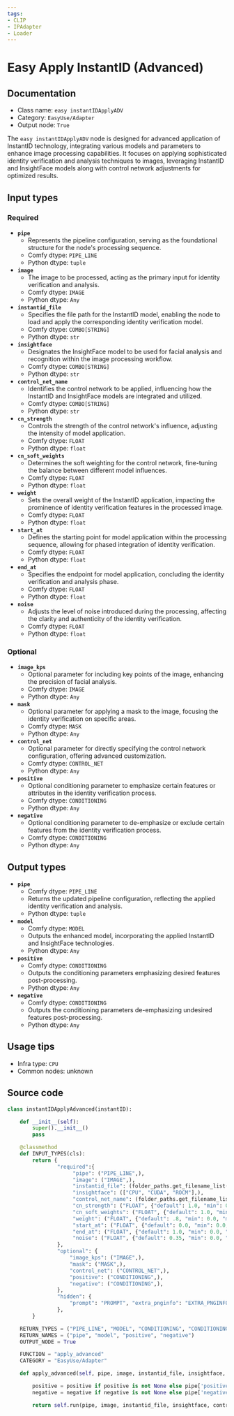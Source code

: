 ```yaml
---
tags:
- CLIP
- IPAdapter
- Loader
---
```


# Easy Apply InstantID (Advanced)
## Documentation
- Class name: `easy instantIDApplyADV`
- Category: `EasyUse/Adapter`
- Output node: `True`

The `easy instantIDApplyADV` node is designed for advanced application of InstantID technology, integrating various models and parameters to enhance image processing capabilities. It focuses on applying sophisticated identity verification and analysis techniques to images, leveraging InstantID and InsightFace models along with control network adjustments for optimized results.
## Input types
### Required
- **`pipe`**
    - Represents the pipeline configuration, serving as the foundational structure for the node's processing sequence.
    - Comfy dtype: `PIPE_LINE`
    - Python dtype: `tuple`
- **`image`**
    - The image to be processed, acting as the primary input for identity verification and analysis.
    - Comfy dtype: `IMAGE`
    - Python dtype: `Any`
- **`instantid_file`**
    - Specifies the file path for the InstantID model, enabling the node to load and apply the corresponding identity verification model.
    - Comfy dtype: `COMBO[STRING]`
    - Python dtype: `str`
- **`insightface`**
    - Designates the InsightFace model to be used for facial analysis and recognition within the image processing workflow.
    - Comfy dtype: `COMBO[STRING]`
    - Python dtype: `str`
- **`control_net_name`**
    - Identifies the control network to be applied, influencing how the InstantID and InsightFace models are integrated and utilized.
    - Comfy dtype: `COMBO[STRING]`
    - Python dtype: `str`
- **`cn_strength`**
    - Controls the strength of the control network's influence, adjusting the intensity of model application.
    - Comfy dtype: `FLOAT`
    - Python dtype: `float`
- **`cn_soft_weights`**
    - Determines the soft weighting for the control network, fine-tuning the balance between different model influences.
    - Comfy dtype: `FLOAT`
    - Python dtype: `float`
- **`weight`**
    - Sets the overall weight of the InstantID application, impacting the prominence of identity verification features in the processed image.
    - Comfy dtype: `FLOAT`
    - Python dtype: `float`
- **`start_at`**
    - Defines the starting point for model application within the processing sequence, allowing for phased integration of identity verification.
    - Comfy dtype: `FLOAT`
    - Python dtype: `float`
- **`end_at`**
    - Specifies the endpoint for model application, concluding the identity verification and analysis phase.
    - Comfy dtype: `FLOAT`
    - Python dtype: `float`
- **`noise`**
    - Adjusts the level of noise introduced during the processing, affecting the clarity and authenticity of the identity verification.
    - Comfy dtype: `FLOAT`
    - Python dtype: `float`
### Optional
- **`image_kps`**
    - Optional parameter for including key points of the image, enhancing the precision of facial analysis.
    - Comfy dtype: `IMAGE`
    - Python dtype: `Any`
- **`mask`**
    - Optional parameter for applying a mask to the image, focusing the identity verification on specific areas.
    - Comfy dtype: `MASK`
    - Python dtype: `Any`
- **`control_net`**
    - Optional parameter for directly specifying the control network configuration, offering advanced customization.
    - Comfy dtype: `CONTROL_NET`
    - Python dtype: `Any`
- **`positive`**
    - Optional conditioning parameter to emphasize certain features or attributes in the identity verification process.
    - Comfy dtype: `CONDITIONING`
    - Python dtype: `Any`
- **`negative`**
    - Optional conditioning parameter to de-emphasize or exclude certain features from the identity verification process.
    - Comfy dtype: `CONDITIONING`
    - Python dtype: `Any`
## Output types
- **`pipe`**
    - Comfy dtype: `PIPE_LINE`
    - Returns the updated pipeline configuration, reflecting the applied identity verification and analysis.
    - Python dtype: `tuple`
- **`model`**
    - Comfy dtype: `MODEL`
    - Outputs the enhanced model, incorporating the applied InstantID and InsightFace technologies.
    - Python dtype: `Any`
- **`positive`**
    - Comfy dtype: `CONDITIONING`
    - Outputs the conditioning parameters emphasizing desired features post-processing.
    - Python dtype: `Any`
- **`negative`**
    - Comfy dtype: `CONDITIONING`
    - Outputs the conditioning parameters de-emphasizing undesired features post-processing.
    - Python dtype: `Any`
## Usage tips
- Infra type: `CPU`
- Common nodes: unknown


## Source code
```python
class instantIDApplyAdvanced(instantID):

    def __init__(self):
        super().__init__()
        pass

    @classmethod
    def INPUT_TYPES(cls):
        return {
                "required":{
                     "pipe": ("PIPE_LINE",),
                     "image": ("IMAGE",),
                     "instantid_file": (folder_paths.get_filename_list("instantid"),),
                     "insightface": (["CPU", "CUDA", "ROCM"],),
                     "control_net_name": (folder_paths.get_filename_list("controlnet"),),
                     "cn_strength": ("FLOAT", {"default": 1.0, "min": 0.0, "max": 10.0, "step": 0.01}),
                     "cn_soft_weights": ("FLOAT", {"default": 1.0, "min": 0.0, "max": 1.0, "step": 0.001},),
                     "weight": ("FLOAT", {"default": .8, "min": 0.0, "max": 5.0, "step": 0.01, }),
                     "start_at": ("FLOAT", {"default": 0.0, "min": 0.0, "max": 1.0, "step": 0.001, }),
                     "end_at": ("FLOAT", {"default": 1.0, "min": 0.0, "max": 1.0, "step": 0.001, }),
                     "noise": ("FLOAT", {"default": 0.35, "min": 0.0, "max": 1.0, "step": 0.05, }),
                },
                "optional": {
                    "image_kps": ("IMAGE",),
                    "mask": ("MASK",),
                    "control_net": ("CONTROL_NET",),
                    "positive": ("CONDITIONING",),
                    "negative": ("CONDITIONING",),
                },
                "hidden": {
                    "prompt": "PROMPT", "extra_pnginfo": "EXTRA_PNGINFO", "my_unique_id": "UNIQUE_ID"
                },
        }

    RETURN_TYPES = ("PIPE_LINE", "MODEL", "CONDITIONING", "CONDITIONING")
    RETURN_NAMES = ("pipe", "model", "positive", "negative")
    OUTPUT_NODE = True

    FUNCTION = "apply_advanced"
    CATEGORY = "EasyUse/Adapter"

    def apply_advanced(self, pipe, image, instantid_file, insightface, control_net_name, cn_strength, cn_soft_weights, weight, start_at, end_at, noise, image_kps=None, mask=None, control_net=None, positive=None, negative=None, prompt=None, extra_pnginfo=None, my_unique_id=None):

        positive = positive if positive is not None else pipe['positive']
        negative = negative if negative is not None else pipe['negative']

        return self.run(pipe, image, instantid_file, insightface, control_net_name, cn_strength, cn_soft_weights, weight, start_at, end_at, noise, image_kps, mask, control_net, positive, negative, prompt, extra_pnginfo, my_unique_id)

```
